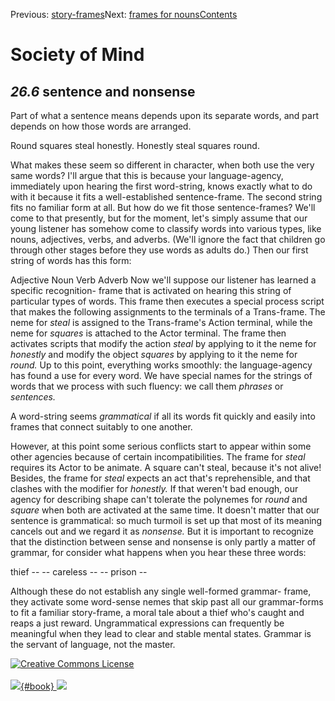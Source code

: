 <div class="chapnav">

<span class="prev">Previous: [story-frames](./som-26.5.html)</span><span
class="next">Next: [frames for nouns](./som-26.7.html)</span><span
class="contents">[Contents](index.html)</span>
<div class="titlebar">

Society of Mind
===============

</div>

</div>

*26.6* sentence and nonsense
----------------------------

Part of what a sentence means depends upon its separate words, and part
depends on how those words are arranged.

Round squares steal honestly. Honestly steal squares round.

What makes these seem so different in character, when both use the very
same words? I'll argue that this is because your language-agency,
immediately upon hearing the first word-string, knows exactly what to do
with it because it fits a well-established sentence-frame. The second
string fits no familiar form at all. But how do we fit those
sentence-frames? We'll come to that presently, but for the moment, let's
simply assume that our young listener has somehow come to classify words
into various types, like nouns, adjectives, verbs, and adverbs. (We'll
ignore the fact that children go through other stages before they use
words as adults do.) Then our first string of words has this form:

Adjective Noun Verb Adverb Now we'll suppose our listener has learned a
specific recognition- frame that is activated on hearing this string of
particular types of words. This frame then executes a special process
script that makes the following assignments to the terminals of a
Trans-frame. The neme for *steal* is assigned to the Trans-frame's
Action terminal, while the neme for *squares* is attached to the Actor
terminal. The frame then activates scripts that modify the action
*steal* by applying to it the neme for *honestly* and modify the object
*squares* by applying to it the neme for *round.* Up to this point,
everything works smoothly: the language-agency has found a use for every
word. We have special names for the strings of words that we process
with such fluency: we call them *phrases* or *sentences.*

A word-string seems *grammatical* if all its words fit quickly and
easily into frames that connect suitably to one another.

However, at this point some serious conflicts start to appear within
some other agencies because of certain incompatibilities. The frame for
*steal* requires its Actor to be animate. A square can't steal, because
it's not alive! Besides, the frame for *steal* expects an act that's
reprehensible, and that clashes with the modifier for *honestly.* If
that weren't bad enough, our agency for describing shape can't tolerate
the polynemes for *round* and *square* when both are activated at the
same time. It doesn't matter that our sentence is grammatical: so much
turmoil is set up that most of its meaning cancels out and we regard it
as *nonsense.* But it is important to recognize that the distinction
between sense and nonsense is only partly a matter of grammar, for
consider what happens when you hear these three words:

thief -- -- careless -- -- prison --

Although these do not establish any single well-formed grammar- frame,
they activate some word-sense nemes that skip past all our grammar-forms
to fit a familiar story-frame, a moral tale about a thief who's caught
and reaps a just reward. Ungrammatical expressions can frequently be
meaningful when they lead to clear and stable mental states. Grammar is
the servant of language, not the master.

<div class="footer">

[![Creative Commons
License](http://i.creativecommons.org/l/by-nc-sa/3.0/80x15.png)](http://creativecommons.org/licenses/by-nc-sa/3.0/deed.en_US)\
\
[![](./images/som_book.jpeg){#book}
![](./images/a_logo_17.gif)](http://www.amazon.com/gp/product/0671657135?ie=UTF8&camp=1789&creativeASIN=0671657135&linkCode=xm2&tag=marvinminsky)

</div>
